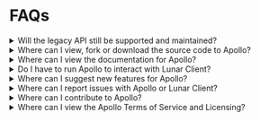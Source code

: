 # FAQs

<details>

<summary>Will the legacy API still be supported and maintained?</summary>

As of now, the legacy API will be supported, but will __not__ be maintained further.
We highly recommend switching to the updated version of Apollo.
As of the first release, all features inside the legacy API are available on Apollo.

</details>

<details>
<summary>Where can I view, fork or download the source code to Apollo?</summary>

The source code be viewed, forked and downloaded on the Lunar Client [GitHub](https://github.com/LunarClient/Apollo).
Feel free to download the source and fork it anyway you can imagine, as long as it's within the ToS and follows the license.

</details>

<details>
<summary>Where can I view the documentation for Apollo?</summary>

You can view the documentation for Apollo, Lunar Client's API, on our Lunar Client [Developers website](https://www.lunarclient.dev/).

</details>

<details>
<summary>Do I have to run Apollo to interact with Lunar Client?</summary>

You do not need to run Apollo to interact with Lunar Client, however you do need to follow the protocols found within Apollo.
Failure to follow the correct protocols will prevent features from enabling, disabling or working correctly.

</details>

<details>
<summary>Where can I suggest new features for Apollo?</summary>

You can join the Lunar Client Developers [Discord](https://www.lunarclient.dev/discord) and create a suggestion under `#suggestions`. 
Alternatively, if you have the skills and knowledge, you can create the feature yourself and open a pull request on the [Apollo repository](https://github.com/LunarClient/Apollo) on GitHub.

</details>

<!-- broken link? -->

<details>
<summary>Where can I report issues with Apollo or Lunar Client?</summary>

You can report issues on the [Apollo repository](https://github.com/LunarClient/Apollo) issues page, on GitHub.
If you're having an issue with Lunar Client that doesn't involve Apollo, you can create a [support ticket](https://support.lunarclient.com/).

</details>

<details>
<summary>Where can I contribute to Apollo?</summary>

You can open a pull request on the [Apollo repository](https://github.com/LunarClient/Apollo) page, on GitHub.

</details>

<details>
<summary>Where can I view the Apollo Terms of Service and Licensing?</summary>

We've listed our [Terms of Service](https://www.lunarclient.dev/apollo/terms) and [Licensing](https://www.lunarclient.dev/apollo/license) information on the Lunar Client developers website.

</details>
